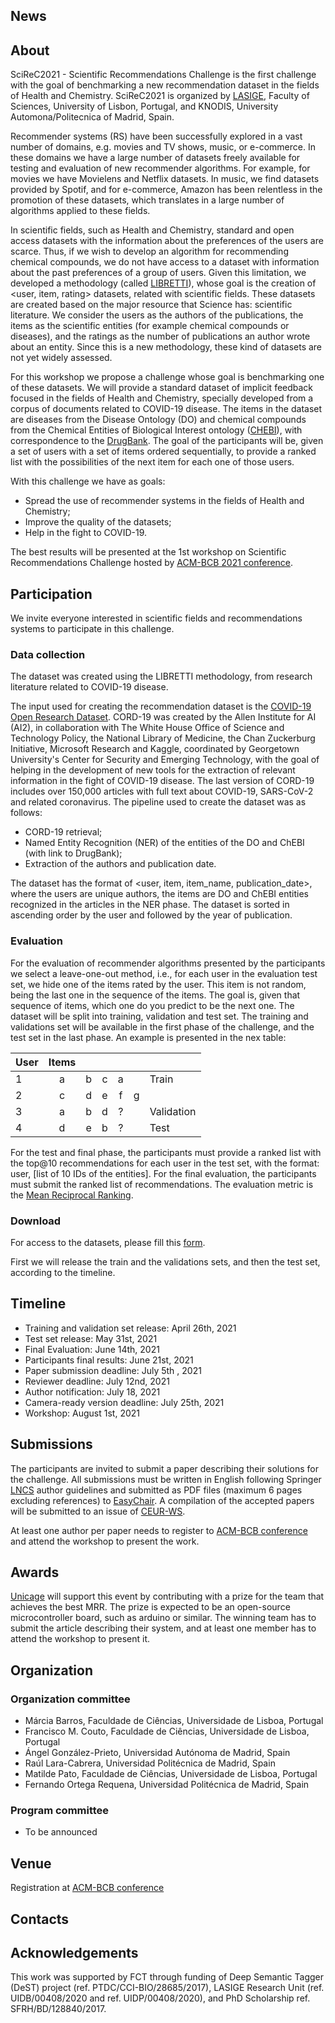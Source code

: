 ## News

## About

SciReC2021 - Scientific Recommendations Challenge is the first challenge with the goal of benchmarking a new recommendation dataset in the fields of Health and Chemistry. 
SciReC2021 is organized by [LASIGE](https://www.lasige.pt/), Faculty of Sciences, University of Lisbon, Portugal, and KNODIS, University Automona/Politecnica of Madrid, Spain. 

Recommender systems (RS) have been successfully explored in a vast number of domains, e.g. movies and TV shows, music, or e-commerce. In these domains we have a large number of datasets freely available for testing and evaluation of new recommender algorithms. For example, for movies we have Movielens and Netflix datasets. In music, we find datasets provided by Spotif, and for e-commerce, Amazon has been relentless in the promotion of these datasets, which translates in a large number of algorithms applied to these fields. 

In scientific fields, such as Health and Chemistry, standard and open access datasets with the information about the preferences of the users are scarce. Thus, if we wish to develop an algorithm for recommending chemical compounds, we do not have access to a dataset with information about the past preferences of a group of users. Given this limitation, we developed a methodology (called [LIBRETTI](https://ieeexplore.ieee.org/abstract/document/8924687)), whose goal is the creation of <user, item, rating> datasets, related with scientific fields. These datasets are created based on the major resource that Science has: scientific literature. We consider the users as the authors of the publications, the items as the scientific entities (for example chemical compounds or diseases), and the ratings as the number of publications an author wrote about an entity. 
Since this is a new methodology, these kind of datasets are not yet widely assessed. 

For this workshop we propose a challenge whose goal is benchmarking one of these datasets. 
We will provide a standard dataset of implicit feedback focused in the fields of Health and Chemistry, specially developed from a corpus of documents related to COVID-19 disease. The items in the dataset are diseases from the Disease Ontology (DO) and chemical compounds from the Chemical Entities of Biological Interest ontology ([CHEBI](https://www.ebi.ac.uk/chebi/init.do)), with correspondence to the [DrugBank](https://go.drugbank.com/). The goal of the participants will be, given a set of users with a set of items ordered sequentially, to provide a ranked list with the possibilities of the next item for each one of those users. 


With this challenge we have as goals:

- Spread the use of recommender systems in the fields of Health and Chemistry;
- Improve the quality of the datasets;
- Help in the fight to COVID-19. 

The best results will be presented at the 1st workshop on Scientific Recommendations Challenge hosted by [ACM-BCB 2021 conference](https://acm-bcb.org/2021/index.php). 

## Participation

We invite everyone interested in scientific fields and recommendations systems to participate in this challenge. 

### Data collection 
The dataset was created using the LIBRETTI methodology, from research literature related to COVID-19 disease.

The input used for creating the recommendation dataset is the [COVID-19 Open Research Dataset](https://www.kaggle.com/allen-institute-for-ai/CORD-19-research-challenge). CORD-19 was created by the Allen Institute for AI (AI2), in collaboration with The White House Office of Science and Technology Policy, the National Library of Medicine, the Chan Zuckerburg Initiative, Microsoft Research and Kaggle, coordinated by Georgetown University's Center for Security and Emerging Technology, with the goal of helping in the development of new tools for the extraction of relevant information in the fight of COVID-19 disease. 
The last version of CORD-19 includes over 150,000 articles with full text about COVID-19, SARS-CoV-2 and related coronavirus.
The pipeline used to create the dataset was as follows: 
- CORD-19 retrieval; 
- Named Entity Recognition (NER) of the entities of the DO and ChEBI (with link to DrugBank);
- Extraction of the authors and publication date.

The dataset has the format of <user, item, item_name, publication_date>, where the users are unique authors, the items are DO and ChEBI entities recognized in the articles in the NER phase. The dataset is sorted in ascending order by the user and followed by the year of publication.

### Evaluation 

For the evaluation of recommender algorithms presented by the participants we select a leave-one-out method, i.e., for each user in the evaluation test set, we hide one of the items rated by the user. 
This item is not random, being the last one in the sequence of the items. The goal is, given that sequence of items, which one do you predict to be the next one. 
The dataset will be split into training, validation and test set. The training and validations set will be available in the first phase of the challenge, and the test set in the last phase. An example is presented in the nex table:

| User | Items |   |   |   |   |            |
|------|:-----:|:-:|:-:|:-:|:-:|------------|
| 1    | a     | b | c | a |   |    Train   |
| 2    | c     | d | e | f | g |            |
| 3    | a     | b | d | ? |   | Validation |
| 4    | d     | e | b | ? |   | Test       |


For the test and final phase, the participants must provide a ranked list with the top@10 recommendations for each user in the test set, with the format: user, [list of 10 IDs of the entities].
For the final evaluation, the participants must submit the ranked list of recommendations.
The evaluation metric is the [Mean Reciprocal Ranking](https://en.wikipedia.org/wiki/Mean_reciprocal_rank). 

### Download

For access to the datasets, please fill this [form](https://forms.gle/Bik6h6Zz62HG3YxYA).

First we will release the train and the validations sets, and then the test set, according to the timeline. 


## Timeline


- Training and validation set release: April 26th, 2021
- Test set release: May 31st, 2021
- Final Evaluation: June 14th, 2021
- Participants final results: June 21st, 2021
- Paper submission deadline: July  5th , 2021
- Reviewer deadline: July 12nd, 2021
- Author notification: July 18, 2021
- Camera-ready version deadline: July 25th, 2021
- Workshop: August 1st, 2021

## Submissions

The participants are invited to submit a paper describing their solutions for the challenge.
All submissions must be written in English following Springer [LNCS](http://www.springer.com/gp/computer-science/lncs/conference-proceedings-guidelines) 
author guidelines  and submitted as PDF files (maximum 6 pages excluding references) to 
[EasyChair]( scirec2021@easychair.org). 
A compilation of the accepted papers will be submitted to an issue of [CEUR-WS](http://ceur-ws.org/). 

At least one author per paper needs to register to [ACM-BCB conference](https://acm-bcb.org/2021/index.php) and attend the workshop to present the work. 

## Awards
[Unicage](https://unicage.eu/) will support this event by contributing with a prize for the
team that achieves the best MRR. 
The prize is expected to be an open-source microcontroller board, such as arduino or similar.
The winning team has to submit the article describing their system, and at least one member has to attend the workshop to present it.

## Organization

### Organization committee

- Márcia Barros, Faculdade de Ciências, Universidade de Lisboa, Portugal
- Francisco M. Couto, Faculdade de Ciências, Universidade de Lisboa, Portugal
- Ángel González-Prieto, Universidad Autónoma de Madrid, Spain
- Raúl Lara-Cabrera, Universidad Politécnica de Madrid, Spain
- Matilde Pato, Faculdade de Ciências, Universidade de Lisboa, Portugal
- Fernando Ortega Requena, Universidad Politécnica de Madrid, Spain

### Program committee

- To be announced

## Venue
Registration at [ACM-BCB conference](https://acm-bcb.org/2021/index.php)

## Contacts

## Acknowledgements
This work was supported by FCT through funding of Deep Semantic Tagger (DeST) project (ref. PTDC/CCI-BIO/28685/2017), LASIGE Research Unit (ref. UIDB/00408/2020 and ref. UIDP/00408/2020), and PhD Scholarship ref. SFRH/BD/128840/2017.

